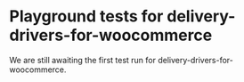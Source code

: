 # Playground tests for delivery-drivers-for-woocommerce
We are still awaiting the first test run for delivery-drivers-for-woocommerce.
